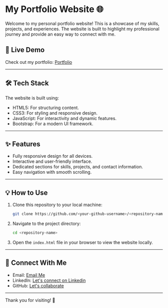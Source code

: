 # My Portfolio Website 🌐

Welcome to my personal portfolio website! This is a showcase of my skills, projects, and experiences. The website is built to highlight my professional journey and provide an easy way to connect with me.

## 🚀 Live Demo
Check out my portfolio: [Portfolio](https://charu-goswami2406.github.io/portfolio_CharuGoswami/)

---

## 🛠️ Tech Stack
The website is built using:
- HTML5: For structuring content.
- CSS3: For styling and responsive design.
- JavaScript: For interactivity and dynamic features.
- Bootstrap: For a modern UI framework.

---

## ✨ Features
- Fully responsive design for all devices.
- Interactive and user-friendly interface.
- Dedicated sections for skills, projects, and contact information.
- Easy navigation with smooth scrolling.

---

## 💡 How to Use
1. Clone this repository to your local machine:
   ```bash
   git clone https://github.com/<your-github-username>/<repository-name>.git
   ```
2. Navigate to the project directory:
   ```bash
   cd <repository-name>
   ```
3. Open the `index.html` file in your browser to view the website locally.

---

## 🤝 Connect With Me
- Email: [Email Me](mailto:charugoswamiofficial@gmail.com)
- LinkedIn: [Let's connect on Linkedin](https://linkedin.com/in/charu-goswami)
- GitHub: [Let's collaborate](https://github.com/Charu-Goswami2406)

---

Thank you for visiting! 🌟
```
